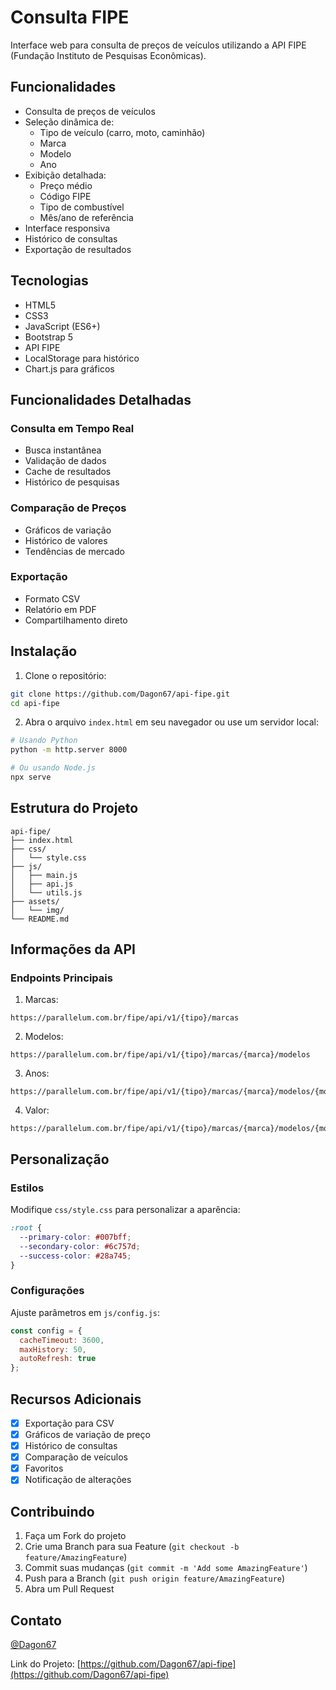 # Consulta FIPE

Interface web para consulta de preços de veículos utilizando a API FIPE (Fundação Instituto de Pesquisas Econômicas).

## Funcionalidades

- Consulta de preços de veículos
- Seleção dinâmica de:
  - Tipo de veículo (carro, moto, caminhão)
  - Marca
  - Modelo
  - Ano
- Exibição detalhada:
  - Preço médio
  - Código FIPE
  - Tipo de combustível
  - Mês/ano de referência
- Interface responsiva
- Histórico de consultas
- Exportação de resultados

## Tecnologias

- HTML5
- CSS3
- JavaScript (ES6+)
- Bootstrap 5
- API FIPE
- LocalStorage para histórico
- Chart.js para gráficos

## Funcionalidades Detalhadas

### Consulta em Tempo Real
- Busca instantânea
- Validação de dados
- Cache de resultados
- Histórico de pesquisas

### Comparação de Preços
- Gráficos de variação
- Histórico de valores
- Tendências de mercado

### Exportação
- Formato CSV
- Relatório em PDF
- Compartilhamento direto

## Instalação

1. Clone o repositório:
```bash
git clone https://github.com/Dagon67/api-fipe.git
cd api-fipe
```

2. Abra o arquivo `index.html` em seu navegador ou use um servidor local:
```bash
# Usando Python
python -m http.server 8000

# Ou usando Node.js
npx serve
```

## Estrutura do Projeto

```
api-fipe/
├── index.html
├── css/
│   └── style.css
├── js/
│   ├── main.js
│   ├── api.js
│   └── utils.js
├── assets/
│   └── img/
└── README.md
```

## Informações da API

### Endpoints Principais

1. Marcas:
```
https://parallelum.com.br/fipe/api/v1/{tipo}/marcas
```

2. Modelos:
```
https://parallelum.com.br/fipe/api/v1/{tipo}/marcas/{marca}/modelos
```

3. Anos:
```
https://parallelum.com.br/fipe/api/v1/{tipo}/marcas/{marca}/modelos/{modelo}/anos
```

4. Valor:
```
https://parallelum.com.br/fipe/api/v1/{tipo}/marcas/{marca}/modelos/{modelo}/anos/{ano}
```

## Personalização

### Estilos
Modifique `css/style.css` para personalizar a aparência:
```css
:root {
  --primary-color: #007bff;
  --secondary-color: #6c757d;
  --success-color: #28a745;
}
```

### Configurações
Ajuste parâmetros em `js/config.js`:
```javascript
const config = {
  cacheTimeout: 3600,
  maxHistory: 50,
  autoRefresh: true
};
```

## Recursos Adicionais

- [x] Exportação para CSV
- [x] Gráficos de variação de preço
- [x] Histórico de consultas
- [x] Comparação de veículos
- [x] Favoritos
- [x] Notificação de alterações

## Contribuindo

1. Faça um Fork do projeto
2. Crie uma Branch para sua Feature (`git checkout -b feature/AmazingFeature`)
3. Commit suas mudanças (`git commit -m 'Add some AmazingFeature'`)
4. Push para a Branch (`git push origin feature/AmazingFeature`)
5. Abra um Pull Request


## Contato
[@Dagon67](https://github.com/Dagon67)

Link do Projeto: [https://github.com/Dagon67/api-fipe](https://github.com/Dagon67/api-fipe)
